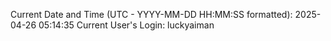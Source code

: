 Current Date and Time (UTC - YYYY-MM-DD HH:MM:SS formatted): 2025-04-26 05:14:35
Current User's Login: luckyaiman
